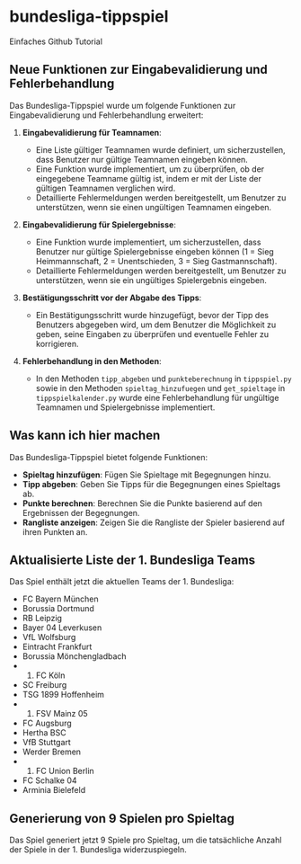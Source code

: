 # bundesliga-tippspiel
Einfaches Github Tutorial

## Neue Funktionen zur Eingabevalidierung und Fehlerbehandlung

Das Bundesliga-Tippspiel wurde um folgende Funktionen zur Eingabevalidierung und Fehlerbehandlung erweitert:

1. **Eingabevalidierung für Teamnamen**:
   - Eine Liste gültiger Teamnamen wurde definiert, um sicherzustellen, dass Benutzer nur gültige Teamnamen eingeben können.
   - Eine Funktion wurde implementiert, um zu überprüfen, ob der eingegebene Teamname gültig ist, indem er mit der Liste der gültigen Teamnamen verglichen wird.
   - Detaillierte Fehlermeldungen werden bereitgestellt, um Benutzer zu unterstützen, wenn sie einen ungültigen Teamnamen eingeben.

2. **Eingabevalidierung für Spielergebnisse**:
   - Eine Funktion wurde implementiert, um sicherzustellen, dass Benutzer nur gültige Spielergebnisse eingeben können (1 = Sieg Heimmannschaft, 2 = Unentschieden, 3 = Sieg Gastmannschaft).
   - Detaillierte Fehlermeldungen werden bereitgestellt, um Benutzer zu unterstützen, wenn sie ein ungültiges Spielergebnis eingeben.

3. **Bestätigungsschritt vor der Abgabe des Tipps**:
   - Ein Bestätigungsschritt wurde hinzugefügt, bevor der Tipp des Benutzers abgegeben wird, um dem Benutzer die Möglichkeit zu geben, seine Eingaben zu überprüfen und eventuelle Fehler zu korrigieren.

4. **Fehlerbehandlung in den Methoden**:
   - In den Methoden `tipp_abgeben` und `punkteberechnung` in `tippspiel.py` sowie in den Methoden `spieltag_hinzufuegen` und `get_spieltage` in `tippspielkalender.py` wurde eine Fehlerbehandlung für ungültige Teamnamen und Spielergebnisse implementiert.

## Was kann ich hier machen

Das Bundesliga-Tippspiel bietet folgende Funktionen:

- **Spieltag hinzufügen**: Fügen Sie Spieltage mit Begegnungen hinzu.
- **Tipp abgeben**: Geben Sie Tipps für die Begegnungen eines Spieltags ab.
- **Punkte berechnen**: Berechnen Sie die Punkte basierend auf den Ergebnissen der Begegnungen.
- **Rangliste anzeigen**: Zeigen Sie die Rangliste der Spieler basierend auf ihren Punkten an.

## Aktualisierte Liste der 1. Bundesliga Teams

Das Spiel enthält jetzt die aktuellen Teams der 1. Bundesliga:

- FC Bayern München
- Borussia Dortmund
- RB Leipzig
- Bayer 04 Leverkusen
- VfL Wolfsburg
- Eintracht Frankfurt
- Borussia Mönchengladbach
- 1. FC Köln
- SC Freiburg
- TSG 1899 Hoffenheim
- 1. FSV Mainz 05
- FC Augsburg
- Hertha BSC
- VfB Stuttgart
- Werder Bremen
- 1. FC Union Berlin
- FC Schalke 04
- Arminia Bielefeld

## Generierung von 9 Spielen pro Spieltag

Das Spiel generiert jetzt 9 Spiele pro Spieltag, um die tatsächliche Anzahl der Spiele in der 1. Bundesliga widerzuspiegeln.
